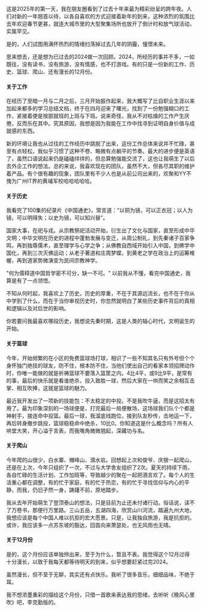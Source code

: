 这是2025年的第一天，我在朋友圈看到了过去十年来最为精彩纷呈的跨年夜。人们对新的一年翘首以待，以各自喜欢的方式迎接着新年的到来，这种浓烈的氛围比去年欢迎春节更甚，就连大城市里的大型聚集场所也放开了倒计时和放气球活动，实属罕见。

是的，人们试图用满怀热烈的情绪扫荡掉过去几年的阴霾，憧憬未来。

思来想去，还是想为已过去的2024做一次回顾。2024，所经历的事并不多，一如既往，没有读书，没有旅游，没有情感，也不打游戏。有的只是一份新的工作、历史、篮球、爬山、还有漫长的12月份。

#### 关于工作

在经历了至暗一月与二月之后，三月开始振作起来，我大概写了比自职业生涯以来加起来都多的学习总结文档，终于在四月迎来了曙光，找到了一份勉强糊口的工作，紧接着便是按部就班的上班与下班。说来奇怪，我从不对枯燥的工作产生厌倦，反而乐在其中。究其原因，我想是因为我能在工作中找寻到证明自身价值与成就感的东西。

新的环境让我也从过往的工作经历中跳脱了出来，这份工作总体来说并不忙碌，甚至有点轻松，我似乎习惯了这种不卷、略微有点躺平的节奏。最大的进步便是英语了，虽然口语说起来仍是磕磕绊绊的，但总算勉强能交流了，这也让我萌生了以后去外企工作的想法。总的来说，我喜欢现在的团队，虽然不大，但各尽其职的维护着产品。有个很有趣的现象，团队里有不少人也是从前公司出来的，欢聚和YY不愧为广州IT界的黄埔军校哈哈哈哈哈。

#### 关于历史

我看完了100集的纪录片《中国通史》，常言道：“以铜为镜，可以正衣冠；以人为镜，可以明得失；以史为镜，可以知兴替”。

国家大事，在祀与戎。从宗教祭祀活动开始，衍生出了文化与国家，直至形成中华文明；中华文明在历史的进程中蓬勃发展与变迁，从周公制礼，到先秦诸子百家争鸣，再到独尊儒术，直至理学与心学之争；从佛教自西域开始引入中国，到佛学中国化，再到三次灭佛运动；从老子著道和庄周梦蝶，到黄老之学在政治上的运筹帷幄，再到道家势微演变为民间宗教神学。

"何为儒释道中国哲学密不可分，缺一不可。" 以前我从不懂，看完中国通史，我算是有了一点领悟。

不知从何时起，我喜欢上了历史。历史的厚重，不在于其源远流长，也不在于你从中学到了什么，而在于当你审视历史时，你忽然就明白了某些历史事件背后的真相和逻辑以及对后世的影响。

你若要问我最喜欢哪段历史，我想说先秦时期，这是人类的轴心时代，文明诞生的开始。

#### 关于篮球

今年，开始频繁的在小区的免费篮球场打球，相识了一些不知其名只有外号但个个身怀独门绝技的球友，防不住，根本防不住，当他们使出自己的看家本领招牌动作时，你唯一能做的就是祈祷篮球不要落入篮筐之内。4比4平，或9比9平，是常有的事，最后的快乐就是看谁绝杀，投入致胜一球，然后大家在一哄而笑之余相互击掌、相互吹捧，这就是篮球的魅力。

最近我开发出了一项新的技能包：不太稳定的中投。不是我吹牛逼，而是这招太有用了。最为印象深刻的一场球便是，打完最后一局便散场，这场球我们队个个都是神射手，接连命中投篮。最后一球，我溜底线跑位，接到队友秒传，击地运一下，再后转身撤步跳投，篮球稳稳命中绝杀，10比0。你知道这是什么概念吗？所有人哄堂大笑，开心溢于言表，而我嘴角微微翘起，深藏功与名。

#### 关于爬山

今年爬的山很少，白水寨、帽峰山、滴水岩。回想起上次和俊爷、庆银一起爬山，还是在上次，今年只组织了一次，不过与大学舍友组织了2次。夏天的持续下雨，各自忙碌的生活计划、工作加班等，导致越少的聚在一起把酒言欢了。每个人的生活重心都在调整，有的忙于家庭，有的忙于热恋，有的忙于寻找信仰与内心的平静，而我，仍旧孑然一身，踌躇不前，原地踏步。

我从去年开始萌生了登顶泰山的想法，只是目前为止还未付诸行动。俗话说，读不了万卷书，那便行万里路。三山五岳，五湖四海，欣赏山川河流，踏遍九州大地，我想应该是每个中国人难以抗拒的宏大愿景。只是，让我独自旅游，我是抗拒的。或许，我应该多一点苏东坡的豁达，回首向来萧瑟处，也无风雨也无晴。

#### 关于12月份

是的，这个月份应该单独拎出来，至于为什么，暂且不表。我觉得这个12月过得十分漫长，以致于我每天都等待明天的到来，似乎想要赶紧过完2024。

虽然漫长，但不至于无聊，其实还有点快乐。我听了很多音乐，细细品味，不绝于耳。

我不想浓墨重彩的描绘这个月份，只借一首歌来表达我的思绪，去听听《晚风心里吹》吧，李克勤版的。